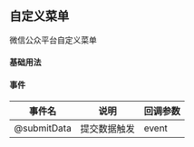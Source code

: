 <!-- 加载 demo 组件 start -->
<script setup>
import demo from './demo.vue'
</script>
<!-- 加载 demo 组件 end -->

<!-- 正文开始 -->

## 自定义菜单

微信公众平台自定义菜单

#### 基础用法
<Preview comp-name="CustomMenu" demo-name="demo">
  <demo />
</Preview>

#### 事件
| 事件名         | 说明     | 回调参数  |
|-------------|--------|-------|
| @submitData | 提交数据触发 | event |
